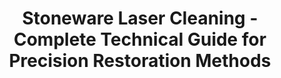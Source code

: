 ---
title: Stoneware Laser Cleaning - Complete Technical Guide for Precision Restoration Methods
meta_tags:
- name: description
  content: Comprehensive stoneware laser cleaning guide using optimal wavelength technology. Professional restoration methods for ceramic preservation, industrial applications, and precision surface treatment.
- name: keywords
  content: stoneware, stoneware ceramic, laser ablation, laser cleaning, non-contact cleaning, precision laser processing, surface contamination removal, industrial laser applications, ceramic restoration, precision cleaning, heritage preservation, pulsed laser cleaning, ceramic fabrication, oxide cleaning, restoration applications, conservation applications, 1064nm laser
- name: author
  content: Todd Dunning
- name: category
  content: ceramic
- name: robots
  content: index, follow, max-snippet:-1, max-image-preview:large
- name: googlebot
  content: index, follow, max-snippet:-1, max-image-preview:large
- name: viewport
  content: width=device-width, initial-scale=1.0
- name: format-detection
  content: telephone=no
- name: theme-color
  content: '#2563eb'
- name: color-scheme
  content: light dark
- name: material:category
  content: ceramic
- name: laser:wavelength
  content: 1064nm
- name: application-name
  content: Z-Beam Laser Processing Guide
- name: msapplication-TileColor
  content: '#2563eb'
- name: msapplication-config
  content: /browserconfig.xml
opengraph:
- property: og:title
  content: Stoneware Laser Cleaning - Complete Technical Guide
- property: og:description
  content: Comprehensive stoneware laser cleaning guide using optimal wavelength technology. Professional restoration methods for ceramic preservation and industrial applications.
- property: og:type
  content: article
- property: og:image
  content: /images/stoneware-laser-cleaning-hero.jpg
- property: og:image:alt
  content: Stoneware laser cleaning process showing precision ceramic restoration and surface treatment
- property: og:image:width
  content: '1200'
- property: og:image:height
  content: '630'
- property: og:url
  content: https://z-beam.com/stoneware-laser-cleaning
- property: og:site_name
  content: Z-Beam Laser Processing Guide
- property: og:locale
  content: en_US
- property: article:author
  content: Todd Dunning
- property: article:section
  content: Stoneware Processing
- property: article:tag
  content: Stoneware laser cleaning
twitter:
- name: twitter:card
  content: summary_large_image
- name: twitter:title
  content: Stoneware Laser Cleaning - Precision Restoration Guide
- name: twitter:description
  content: Professional stoneware laser cleaning using optimal wavelength technology. Complete guide for ceramic restoration, heritage conservation, and precision surface treatment.
- name: twitter:image
  content: /images/stoneware-laser-cleaning-hero.jpg
- name: twitter:image:alt
  content: Stoneware ceramic laser cleaning technical guide
- name: twitter:site
  content: '@ZBeamTech'
- name: twitter:creator
  content: '@ZBeamTech'
canonical: https://z-beam.com/stoneware-laser-cleaning
alternate:
- hreflang: en
  href: https://z-beam.com/stoneware-laser-cleaning
---